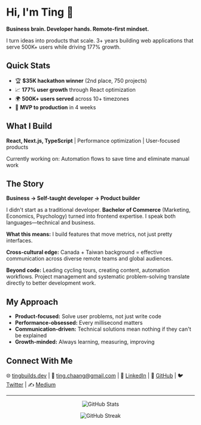 # Hi, I'm Ting 👋

**Business brain. Developer hands. Remote-first mindset.**

I turn ideas into products that scale. 3+ years building web applications that serve 500K+ users while driving 177% growth.

## Quick Stats
- 🏆 **$35K hackathon winner** (2nd place, 750 projects)
- 📈 **177% user growth** through React optimization
- 🌍 **500K+ users served** across 10+ timezones
- 🚀 **MVP to production** in 4 weeks

## What I Build
**React, Next.js, TypeScript** | Performance optimization | User-focused products

Currently working on: Automation flows to save time and eliminate manual work
## The Story
**Business → Self-taught developer → Product builder**

I didn't start as a traditional developer. **Bachelor of Commerce** (Marketing, Economics, Psychology) turned into frontend expertise. I speak both languages—technical and business.

**What this means:** I build features that move metrics, not just pretty interfaces.

**Cross-cultural edge:** Canada + Taiwan background = effective communication across diverse remote teams and global audiences.

**Beyond code:** Leading cycling tours, creating content, automation workflows. Project management and systematic problem-solving translate directly to better development work.

## My Approach
- **Product-focused:** Solve user problems, not just write code
- **Performance-obsessed:** Every millisecond matters
- **Communication-driven:** Technical solutions mean nothing if they can't be explained
- **Growth-minded:** Always learning, measuring, improving

## Connect With Me
🌐 <a href="https://tingbuilds.dev" target="_blank">tingbuilds.dev</a> | 📧 <a href="mailto:ting.chaang@gmail.com">ting.chaang@gmail.com</a> | 💼 <a href="https://linkedin.com/in/changting" target="_blank">LinkedIn</a> | 🐙 <a href="https://github.com/this-ting" target="_blank">GitHub</a> | 🐦 <a href="https://twitter.com/this_ting" target="_blank">Twitter</a> | ✍️ <a href="https://medium.com/@this.ting" target="_blank">Medium</a>

---

<p align="center">
  <img src="https://github-readme-stats.vercel.app/api?username=this-ting&show_icons=true&theme=dark" alt="GitHub Stats" />
</p>

<p align="center">
  <img src="https://github-readme-streak-stats.herokuapp.com/?user=this-ting&theme=dark" alt="GitHub Streak" />
</p>
